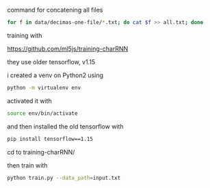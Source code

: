 command for concatening all files

```bash
for f in data/decimas-one-file/*.txt; do cat $f >> all.txt; done
```

training with

https://github.com/ml5js/training-charRNN

they use older tensorflow, v1.15

i created a venv on Python2 using

```bash
python -m virtualenv env
```

activated it with

```bash
source env/bin/activate
```

and then installed the old tensorflow with

```bash
pip install tensorflow==1.15
```

cd to training-charRNN/

then train with

```bash
python train.py --data_path=input.txt
```
